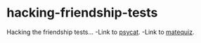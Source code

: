 # hacking-friendship-tests
Hacking the friendship tests...
-Link to [psycat](https://psycatgames.com/tr/app/friendship-quiz/).
-Link to [matequiz](https://www.matequiz.com/tr/index.html).